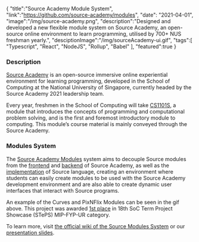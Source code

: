 {
"title":"Source Academy Module System",
"link":"https://github.com/source-academy/modules",
"date": "2021-04-01",
"image":"/img/source-academy.png",
"description":"Designed and developed a new flexible module system on Source Academy, an open-source online environment to learn programming, utilised by 700+ NUS freshman yearly.",
"desciptionImage":"/img/sourceAcademy-ui.gif",
"tags":[
"Typescript",
"React",
"NodeJS",
"Rollup",
"Babel"
],
"featured":true
}

### Description

[Source Academy](https://source-academy.github.io/) is an open-source immersive online experiential environment for learning programming, developed in the School of Computing at the National University of Singapore, currently headed by the Source Academy 2021 leadership team.

Every year, freshmen in the School of Computing will take [CS1101S](https://www.comp.nus.edu.sg/~cs1101s/), a module that introduces the concepts of programming and computational problem solving, and is the first and foremost introductory module to computing. This module’s course material is mainly conveyed through the Source Academy.

### Modules System

The [Source Academy Modules](https://github.com/source-academy/modules) system aims to decouple Source modules from the [frontend](https://github.com/source-academy/cadet-frontend) and [backend](https://github.com/source-academy/cadet) of Source Academy, as well as the [implementation](https://github.com/source-academy/js-slang) of Source language, creating an environment where students can easily create modules to be used with the Source Academy development environment and are also able to create dynamic user interfaces that interact with Source programs.

An example of the Curves and PixNFlix Modules can be seen in the gif above. This project was awarded [1st place](http://localhost:1313/awards/18th-steps/) in 18th SoC Term Project Showcase (STePS) MIP-FYP-UR category.

To learn more, visit [the official wiki of the Source Modules System](https://github.com/source-academy/modules/wiki) or our [presentation slides](https://docs.google.com/presentation/d/e/2PACX-1vTMJ35X7cIqnaQNrT0ydcDo_I5QiZYvQLonxqtKR9EDgp7q1Ee1sT3KHUGQ4stsINdcNz0yR8wkpCBc/pub?start=true&loop=true&delayms=10000).

